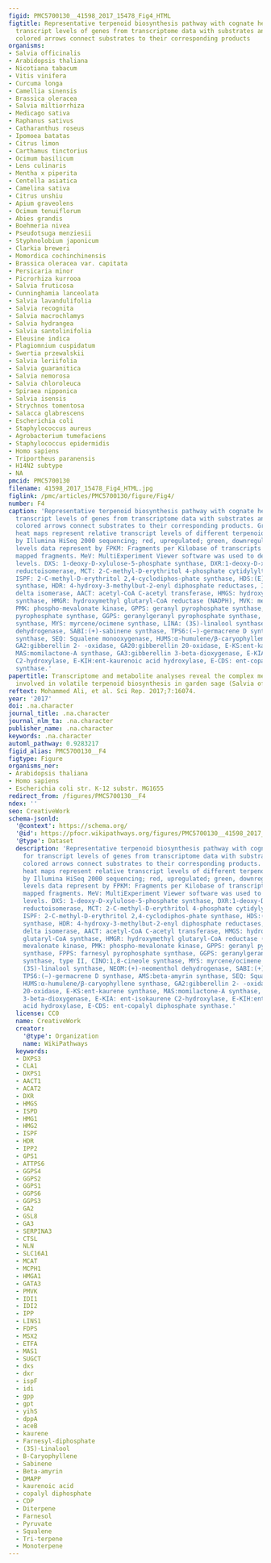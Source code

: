 ```yaml
---
figid: PMC5700130__41598_2017_15478_Fig4_HTML
figtitle: Representative terpenoid biosynthesis pathway with cognate heat maps for
  transcript levels of genes from transcriptome data with substrates and products,
  colored arrows connect substrates to their corresponding products
organisms:
- Salvia officinalis
- Arabidopsis thaliana
- Nicotiana tabacum
- Vitis vinifera
- Curcuma longa
- Camellia sinensis
- Brassica oleracea
- Salvia miltiorrhiza
- Medicago sativa
- Raphanus sativus
- Catharanthus roseus
- Ipomoea batatas
- Citrus limon
- Carthamus tinctorius
- Ocimum basilicum
- Lens culinaris
- Mentha x piperita
- Centella asiatica
- Camelina sativa
- Citrus unshiu
- Apium graveolens
- Ocimum tenuiflorum
- Abies grandis
- Boehmeria nivea
- Pseudotsuga menziesii
- Styphnolobium japonicum
- Clarkia breweri
- Momordica cochinchinensis
- Brassica oleracea var. capitata
- Persicaria minor
- Picrorhiza kurrooa
- Salvia fruticosa
- Cunninghamia lanceolata
- Salvia lavandulifolia
- Salvia recognita
- Salvia macrochlamys
- Salvia hydrangea
- Salvia santolinifolia
- Eleusine indica
- Plagiomnium cuspidatum
- Swertia przewalskii
- Salvia leriifolia
- Salvia guaranitica
- Salvia nemorosa
- Salvia chloroleuca
- Spiraea nipponica
- Salvia isensis
- Strychnos tomentosa
- Salacca glabrescens
- Escherichia coli
- Staphylococcus aureus
- Agrobacterium tumefaciens
- Staphylococcus epidermidis
- Homo sapiens
- Triportheus paranensis
- H14N2 subtype
- NA
pmcid: PMC5700130
filename: 41598_2017_15478_Fig4_HTML.jpg
figlink: /pmc/articles/PMC5700130/figure/Fig4/
number: F4
caption: 'Representative terpenoid biosynthesis pathway with cognate heat maps for
  transcript levels of genes from transcriptome data with substrates and products,
  colored arrows connect substrates to their corresponding products. Green/red color-coded
  heat maps represent relative transcript levels of different terpenoid genes determined
  by Illumina HiSeq 2000 sequencing; red, upregulated; green, downregulated. Transcript
  levels data represent by FPKM: Fragments per Kilobase of transcripts per Million
  mapped fragments. MeV: MultiExperiment Viewer software was used to depict transcript
  levels. DXS: 1-deoxy-D-xylulose-5-phosphate synthase, DXR:1-deoxy-D-xylulose-5-phosphate
  reductoisomerase, MCT: 2-C-methyl-D-erythritol 4-phosphate cytidylyltransferase,
  ISPF: 2-C-methyl-D-erythritol 2,4-cyclodiphos-phate synthase, HDS:(E)-4-hydroxy-3-methylbut-2-enyl-diphosphate
  synthase, HDR: 4-hydroxy-3-methylbut-2-enyl diphosphate reductases, IDI: isopentenyl-diphosphate
  delta isomerase, AACT: acetyl-CoA C-acetyl transferase, HMGS: hydroxyl methyl glutaryl-CoA
  synthase, HMGR: hydroxymethyl glutaryl-CoA reductase (NADPH), MVK: mevalonate kinase,
  PMK: phospho-mevalonate kinase, GPPS: geranyl pyrophosphate synthase, FPPS: farnesyl
  pyrophosphate synthase, GGPS: geranylgeranyl pyrophosphate synthase, type II, CINO:1,8-cineole
  synthase, MYS: myrcene/ocimene synthase, LINA: (3S)-linalool synthase, NEOM:(+)-neomenthol
  dehydrogenase, SABI:(+)-sabinene synthase, TPS6:(−)-germacrene D synthase, AMS:beta-amyrin
  synthase, SEQ: Squalene monooxygenase, HUMS:α-humulene/β-caryophyllene synthase,
  GA2:gibberellin 2- -oxidase, GA20:gibberellin 20-oxidase, E-KS:ent-kaurene synthase,
  MAS:momilactone-A synthase, GA3:gibberellin 3-beta-dioxygenase, E-KIA: ent-isokaurene
  C2-hydroxylase, E-KIH:ent-kaurenoic acid hydroxylase, E-CDS: ent-copalyl diphosphate
  synthase.'
papertitle: Transcriptome and metabolite analyses reveal the complex metabolic genes
  involved in volatile terpenoid biosynthesis in garden sage (Salvia officinalis).
reftext: Mohammed Ali, et al. Sci Rep. 2017;7:16074.
year: '2017'
doi: .na.character
journal_title: .na.character
journal_nlm_ta: .na.character
publisher_name: .na.character
keywords: .na.character
automl_pathway: 0.9283217
figid_alias: PMC5700130__F4
figtype: Figure
organisms_ner:
- Arabidopsis thaliana
- Homo sapiens
- Escherichia coli str. K-12 substr. MG1655
redirect_from: /figures/PMC5700130__F4
ndex: ''
seo: CreativeWork
schema-jsonld:
  '@context': https://schema.org/
  '@id': https://pfocr.wikipathways.org/figures/PMC5700130__41598_2017_15478_Fig4_HTML.html
  '@type': Dataset
  description: 'Representative terpenoid biosynthesis pathway with cognate heat maps
    for transcript levels of genes from transcriptome data with substrates and products,
    colored arrows connect substrates to their corresponding products. Green/red color-coded
    heat maps represent relative transcript levels of different terpenoid genes determined
    by Illumina HiSeq 2000 sequencing; red, upregulated; green, downregulated. Transcript
    levels data represent by FPKM: Fragments per Kilobase of transcripts per Million
    mapped fragments. MeV: MultiExperiment Viewer software was used to depict transcript
    levels. DXS: 1-deoxy-D-xylulose-5-phosphate synthase, DXR:1-deoxy-D-xylulose-5-phosphate
    reductoisomerase, MCT: 2-C-methyl-D-erythritol 4-phosphate cytidylyltransferase,
    ISPF: 2-C-methyl-D-erythritol 2,4-cyclodiphos-phate synthase, HDS:(E)-4-hydroxy-3-methylbut-2-enyl-diphosphate
    synthase, HDR: 4-hydroxy-3-methylbut-2-enyl diphosphate reductases, IDI: isopentenyl-diphosphate
    delta isomerase, AACT: acetyl-CoA C-acetyl transferase, HMGS: hydroxyl methyl
    glutaryl-CoA synthase, HMGR: hydroxymethyl glutaryl-CoA reductase (NADPH), MVK:
    mevalonate kinase, PMK: phospho-mevalonate kinase, GPPS: geranyl pyrophosphate
    synthase, FPPS: farnesyl pyrophosphate synthase, GGPS: geranylgeranyl pyrophosphate
    synthase, type II, CINO:1,8-cineole synthase, MYS: myrcene/ocimene synthase, LINA:
    (3S)-linalool synthase, NEOM:(+)-neomenthol dehydrogenase, SABI:(+)-sabinene synthase,
    TPS6:(−)-germacrene D synthase, AMS:beta-amyrin synthase, SEQ: Squalene monooxygenase,
    HUMS:α-humulene/β-caryophyllene synthase, GA2:gibberellin 2- -oxidase, GA20:gibberellin
    20-oxidase, E-KS:ent-kaurene synthase, MAS:momilactone-A synthase, GA3:gibberellin
    3-beta-dioxygenase, E-KIA: ent-isokaurene C2-hydroxylase, E-KIH:ent-kaurenoic
    acid hydroxylase, E-CDS: ent-copalyl diphosphate synthase.'
  license: CC0
  name: CreativeWork
  creator:
    '@type': Organization
    name: WikiPathways
  keywords:
  - DXPS3
  - CLA1
  - DXPS1
  - AACT1
  - ACAT2
  - DXR
  - HMGS
  - ISPD
  - HMG1
  - HMG2
  - ISPF
  - HDR
  - IPP2
  - GPS1
  - ATTPS6
  - GGPS4
  - GGPS2
  - GGPS1
  - GGPS6
  - GGPS3
  - GA2
  - GSL8
  - GA3
  - SERPINA3
  - CTSL
  - NLN
  - SLC16A1
  - MCAT
  - MCPH1
  - HMGA1
  - GATA3
  - PMVK
  - IDI1
  - IDI2
  - IPP
  - LINS1
  - FDPS
  - MSX2
  - ETFA
  - MAS1
  - SUGCT
  - dxs
  - dxr
  - ispF
  - idi
  - gpp
  - gpt
  - yihS
  - dppA
  - aceB
  - kaurene
  - Farnesyl-diphosphate
  - (3S)-Linalool
  - B-Caryophyllene
  - Sabinene
  - Beta-amyrin
  - DMAPP
  - kaurenoic acid
  - copalyl diphosphate
  - CDP
  - Diterpene
  - Farnesol
  - Pyruvate
  - Squalene
  - Tri-terpene
  - Monoterpene
---
```

